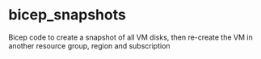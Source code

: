 # bicep_snapshots
Bicep code to create a snapshot of all VM disks, then re-create the VM in another resource group, region and subscription

